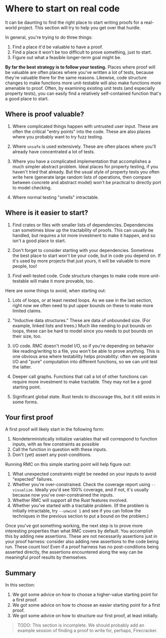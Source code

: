 # Where to start on real code

It can be daunting to find the right place to start writing proofs for a real-world project.
This section will try to help you get over that hurdle.

In general, you're trying to do three things:

1. Find a place it'd be valuable to have a proof.
2. Find a place it won't be too difficult to prove something, just to start.
3. Figure out what a feasible longer-term goal might be.

**By far the best strategy is to follow your testing.**
Places where proof will be valuable are often places where you've written a lot of tests, because they're valuable there for the same reasons.
Likewise, code structure changes to make functions more unit-testable will also make functions more amenable to proof.
Often, by examining existing unit tests (and especially property tests), you can easily find a relatively self-contained function that's a good place to start.

## Where is proof valuable?

1. Where complicated things happen with untrusted user input.
These are often the critical "entry points" into the code.
These are also places where you probably want to try fuzz testing.

2. Where `unsafe` is used extensively.
These are often places where you'll already have concentrated a lot of tests.

3. Where you have a complicated implementation that accomplishes a much simpler abstract problem.
Ideal places for property testing, if you haven't tried that already.
But the usual style of property tests you often write here (generate large random lists of operations, then compare between concrete and abstract model) won't be practical to directly port to model checking.

4. Where normal testing "smells" intractable.

## Where is it easier to start?

1. Find crates or files with smaller lists of dependencies.
Dependencies can sometimes blow up the tractability of proofs.
This can usually be handled, but requires a lot more investment to make it happen, and so isn't a good place to start.

2. Don't forget to consider starting with your dependencies.
Sometimes the best place to start won't be your code, but in code you depend on.
If it's used by more projects that just yours, it will be valuable to more people, too!

3. Find well-tested code.
Code structure changes to make code more unit-testable will make it more provable, too.

Here are some things to avoid, when starting out:

1. Lots of loops, or at least nested loops.
As we saw in the last section, right now we often need to put upper bounds on these to make more limited claims.

2. "Inductive data structures."
These are data of unbounded size.
(For example, linked lists and trees.)
Much like needing to put bounds on loops, these can be hard to model since you needs to put bounds on their size, too.

3. I/O code.
RMC doesn't model I/O, so if you're depending on behavior like reading/writing to a file, you won't be able to prove anything.
This is one obvious area where testability helps provability: often we separate I/O and "pure" computation into different functions, so we can unit test the latter.

4. Deeper call graphs.
Functions that call a lot of other functions can require more investment to make tractable.
They may not be a good starting point.

5. Significant global state.
Rust tends to discourage this, but it still exists in some forms.


## Your first proof

A first proof will likely start in the following form:

1. Nondeterministically initialize variables that will correspond to function inputs, with as few constraints as possible
2. Call the function in question with these inputs.
3. Don't (yet) assert any post-conditions.

Running RMC on this simple starting point will help figure out:

1. What unexpected constraints might be needed on your inputs to avoid "expected" failures.
2. Whether you're over-constrained. Check the coverage report using `--visualize`. Ideally you'd see 100% coverage, and if not, it's usually because now you've over-constrained the inputs.
3. Whether RMC will support all the Rust features involved.
4. Whether you've started with a tractable problem.
(If the problem is initially intractable, try `--unwind 1` and see if you can follow the techniques in the previous section to put a bound on the problem.)

Once you've got something working, the next step is to prove more interesting properties than what RMC covers by default.
You accomplish this by adding new assertions.
These are not necessarily assertions just in your proof harness: consider also adding new assertions to the code being run.
These count too!
Even if a proof harness has no post-conditions being asserted directly, the assertions encountered along the way can be meaningful proof results by themselves.


## Summary

In this section:

1. We got some advice on how to choose a higher-value starting point for a first proof.
2. We got some advice on how to choose an easier starting point for a first proof.
3. We got some advice on how to structure our first proof, at least initially.

> TODO: This section is incomplete. We should probably add an example session of finding a proof to write for, perhaps, Firecracker.
